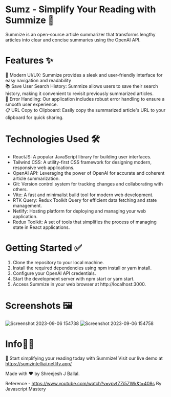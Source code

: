 # Sumz - Simplify Your Reading with Summize 📝
Summize is an open-source article summarizer that transforms lengthy articles into clear and concise summaries using the OpenAI API.

# Features ✨
🌟 Modern UI/UX: Summize provides a sleek and user-friendly interface for easy navigation and readability  
📚 Save User Search History: Summize allows users to save their search history, making it convenient to revisit previously summarized articles.  
🔧 Error Handling: Our application includes robust error handling to ensure a smooth user experience.    
📋 URL Copy to Clipboard: Easily copy the summarized article's URL to your clipboard for quick sharing.  

# Technologies Used 🛠️
          
* ReactJS: A popular JavaScript library for building user interfaces.
* Tailwind CSS: A utility-first CSS framework for designing modern, responsive web applications.
* OpenAI API: Leveraging the power of OpenAI for accurate and coherent article summarization.
* Git: Version control system for tracking changes and collaborating with others.
* Vite: A fast and minimalist build tool for modern web development.
* RTK Query: Redux Toolkit Query for efficient data fetching and state management.
* Netlify: Hosting platform for deploying and managing your web application.
* Redux Toolkit: A set of tools that simplifies the process of managing state in React applications.
   
# Getting Started ✅

1) Clone the repository to your local machine.
2) Install the required dependencies using npm install or yarn install.
3) Configure your OpenAI API credentials.
4) Start the development server with npm start or yarn start.
5) Access Summize in your web browser at http://localhost:3000.

# Screenshots 🖼️

![Screenshot 2023-09-06 154738](https://github.com/shreejeshballal/Sumz/assets/77494639/22034469-b202-4b3a-9e5e-1cd392e17c47)
![Screenshot 2023-09-06 154758](https://github.com/shreejeshballal/Sumz/assets/77494639/9df6b165-0b84-4345-ab8f-03ad58caae96)

# Info🙋‍♂️

🚀 Start simplifying your reading today with Summize! Visit our live demo at https://sumzintelliai.netlify.app/
 
Made with ❤️ by Shreejesh J Ballal.

Reference - https://www.youtube.com/watch?v=vpvtZZi5ZWk&t=408s By Javascript Mastery
